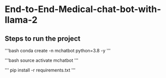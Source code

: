# End-to-End-Medical-chat-bot-with-llama-2

## Steps to run the project

'''bash
conda create -n mchatbot python=3.8 -y
'''

'''bash
source activate mchatbot
'''

'''
pip install -r requirements.txt
'''
